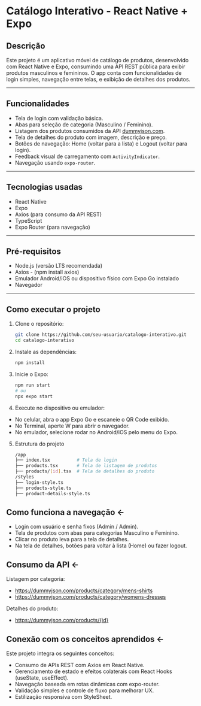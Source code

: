 # Catálogo Interativo - React Native + Expo

## Descrição

Este projeto é um aplicativo móvel de catálogo de produtos, desenvolvido com React Native e Expo, consumindo uma API REST pública para exibir produtos masculinos e femininos. O app conta com funcionalidades de login simples, navegação entre telas, e exibição de detalhes dos produtos.

---

## Funcionalidades

- Tela de login com validação básica.
- Abas para seleção de categoria (Masculino / Feminino).
- Listagem dos produtos consumidos da API [dummyjson.com](https://dummyjson.com/).
- Tela de detalhes do produto com imagem, descrição e preço.
- Botões de navegação: Home (voltar para a lista) e Logout (voltar para login).
- Feedback visual de carregamento com `ActivityIndicator`.
- Navegação usando `expo-router`.

---

## Tecnologias usadas

- React Native
- Expo
- Axios (para consumo da API REST)
- TypeScript
- Expo Router (para navegação)

---

## Pré-requisitos

- Node.js (versão LTS recomendada)
- Axios - (npm install axios)
- Emulador Android/iOS ou dispositivo físico com Expo Go instalado
- Navegador

---

## Como executar o projeto

1. Clone o repositório:

   ```bash
   git clone https://github.com/seu-usuario/catalogo-interativo.git
   cd catalogo-interativo

2. Instale as dependências:

    ```bash
    npm install

3. Inicie o Expo:

    ```bash
    npm run start
    # ou
    npx expo start

4. Execute no dispositivo ou emulador:

- No celular, abra o app Expo Go e escaneie o QR Code exibido.
- No Terminal, aperte W para abrir o navegador.
- No emulador, selecione rodar no Android/iOS pelo menu do Expo.


5. Estrutura do projeto
    ```bash
    /app
    ├── index.tsx          # Tela de login
    ├── products.tsx       # Tela de listagem de produtos
    ├── products/[id].tsx  # Tela de detalhes do produto
    /styles
    ├── login-style.ts
    ├── products-style.ts
    ├── product-details-style.ts


## Como funciona a navegação <-
- Login com usuário e senha fixos (Admin / Admin).
- Tela de produtos com abas para categorias Masculino e Feminino.
- Clicar no produto leva para a tela de detalhes.
- Na tela de detalhes, botões para voltar à lista (Home) ou fazer logout.


## Consumo da API <-
Listagem por categoria:
- https://dummyjson.com/products/category/mens-shirts
- https://dummyjson.com/products/category/womens-dresses

Detalhes do produto:
- https://dummyjson.com/products/{id}



## Conexão com os conceitos aprendidos <-
Este projeto integra os seguintes conceitos:
- Consumo de APIs REST com Axios em React Native.
- Gerenciamento de estado e efeitos colaterais com React Hooks (useState, useEffect).
- Navegação baseada em rotas dinâmicas com expo-router.
- Validação simples e controle de fluxo para melhorar UX.
- Estilização responsiva com StyleSheet.
